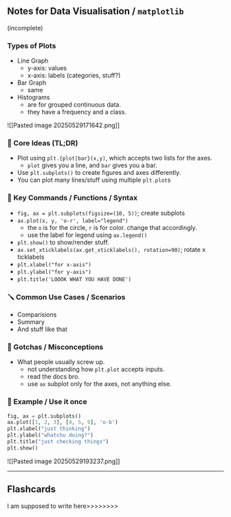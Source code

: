 ## Notes for Data Visualisation / `matplotlib`
(incomplete)

### Types of Plots
- Line Graph
	- y-axis: values
	- x-axis: labels (categories, stuff?)
- Bar Graph
	- same
- Histograms
	- are for grouped continuous data.
	- they have a frequency and a class.

![[Pasted image 20250529171642.png]]

### 🔑 Core Ideas (TL;DR)
- Plot using `plt.{plot|bar}(x,y)`, which accepts two lists for the axes.
	- `plot` gives you a line, and `bar` gives you a bar.
- Use `plt.subplots()` to create figures and axes differently.
- You can plot many lines/stuff using multiple `plt.plot`s
### 🔧 Key Commands / Functions / Syntax
- `fig, ax = plt.subplots(figsize=(10, 5))`; create subplots
- `ax.plot(x, y, 'o-r', label="legend")`
	- the `o` is for the circle, `r` is for color. change that accordingly.
	- use the label for legend using `ax.legend()`
- `plt.show()` to show/render stuff.
- `ax.set_xticklabels(ax.get_xticklabels(), rotation=90)`; rotate x ticklabels
- `plt.xlabel("for x-axis")`
- `plt.ylabel("for y-axis")`
- `plt.title('LOOOK WHAT YOU HAVE DONE')`
### 🪛 Common Use Cases / Scenarios
- Comparisions
- Summary 
- And stuff like that
### 🧠 Gotchas / Misconceptions
- What people usually screw up.
	- not understanding how `plt.plot` accepts inputs.
	- read the docs bro.
	- use `ax` subplot only for the axes, not anything else.
### 🧪 Example / Use it once

```python
fig, ax = plt.subplots()
ax.plot([1, 2, 3], [4, 5, 9], 'o-b')
plt.xlabel("just thinking")
plt.ylabel("whatchu doing?")
plt.title("just checking things")
plt.show()
```

![[Pasted image 20250529193237.png]]



---

## Flashcards


I am supposed to write here>>>>>>>>